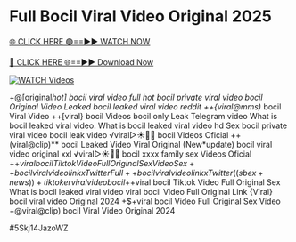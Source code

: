 # Full Bocil Viral Video Original 2025


[🌐 CLICK HERE 🟢==►► WATCH NOW](https://gitload.pages.dev/)

[🔴 CLICK HERE 🌐==►► Download Now](https://gitload.pages.dev/)

[![WATCH Videos](https://i.imgur.com/dJHk4Zq.gif)](https://gitload.pages.dev/)





























+@[original*hot] bocil viral video full
hot bocil private viral video bocil Original Video Leaked bocil leaked viral video reddit
++{viral@mms)* bocil Viral Video
++[viral} bocil Videos bocil only Leak Telegram
video What is bocil leaked viral video. What is bocil leaked viral video hd Sex bocil private viral video bocil leak video ️√viral▷☀️👄💥 bocil Videos Oficial ++(viral@clip)** bocil Leaked Video Viral Original
(New*update) bocil viral video original xxl
️√viral▷☀️👄💥 bocil xxxx family sex Videos Oficial
+$+viral bocil Tiktok Video Full Original Sex Video Sex++ bocil viral video link x Twitter
Full++ bocil viral video link x Twitter
((sbex+news))+ tiktoker viral video bocil +$+viral bocil Tiktok Video Full Original Sex What is bocil leaked viral video
viral bocil Video Full Original Link
{Viral} bocil viral video Original 2024 +$+viral bocil Video Full Original Sex Video
+@viral@clip) bocil Viral Video Original 2024


#5Skj14JazoWZ
